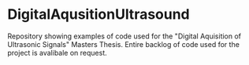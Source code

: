 # DigitalAqusitionUltrasound
Repository showing examples of code used for the "Digital Aquisition of Ultrasonic Signals" Masters Thesis. Entire backlog of code used for the project is avalibale on request.
